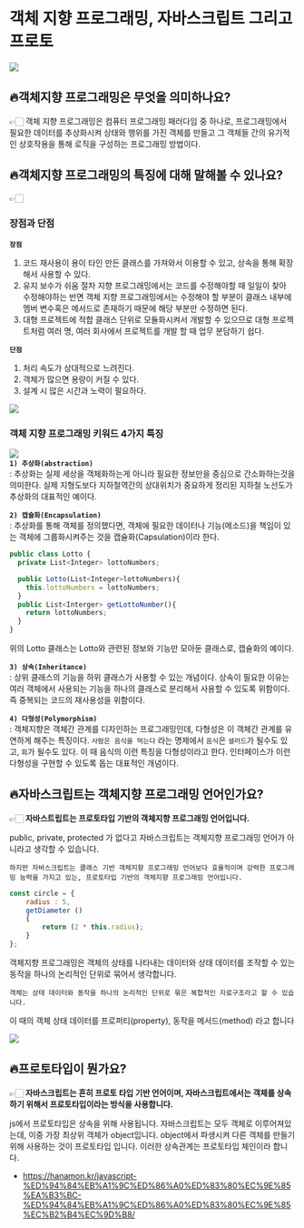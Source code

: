 # 객체 지향 프로그래밍, 자바스크립트 그리고 프로토
![](https://i.ytimg.com/vi/dy9yQIx38u8/maxresdefault.jpg)
## 🔥객체지향 프로그래밍은 무엇을 의미하나요?
👉🏻 객체 지향 프로그래밍은 컴퓨터 프로그래밍 패러다임 중 하나로, 프로그래밍에서 필요한 데이터를 추상화시켜 상태와 행위를 가진 객체를 만들고 그 객체들 간의 유기적인 상호작용을 통해 로직을 구성하는 프로그래밍 방법이다.


## 🔥객체지향 프로그래밍의 특징에 대해 말해볼 수 있나요?
👉🏻
### 장점과 단점
**`장점`**
1) 코드 재사용이 용이
타인 만든 클래스를 가져와서 이용할 수 있고, 상속을 통해 확장해서 사용할 수 있다.
2) 유지 보수가 쉬움
절차 지향 프로그래밍에서는 코드를 수정해야할 때 일일이 찾아 수정해야하는 반면 객체 지향 프로그래밍에서는 수정해야 할 부분이 클래스 내부에 멤버 변수혹은 메서드로 존재하기 때문에 해당 부분만 수정하면 된다.
3) 대형 프로젝트에 적합
클래스 단위로 모듈화시켜서 개발할 수 있으므로 대형 프로젝트처럼 여러 명, 여러 회사에서 프로젝트를 개발 할 때 업무 분담하기 쉽다.

**`단점`**
1) 처리 속도가 상대적으로 느려진다.
2) 객체가 많으면 용량이 커질 수 있다.
3) 설계 시 많은 시간과 노력이 필요하다.

![](https://blog.kakaocdn.net/dn/WnG1X/btqzfGtTExD/V1NPnagTjsP83C8XRBYkZ0/img.jpg)
### 객체 지향 프로그래밍 키워드 4가지 특징
![](https://user-images.githubusercontent.com/33862991/113979858-c3043200-9880-11eb-8f5c-012cf496eb8c.jpg)<br>
**`1) 추상화(abstraction)`**<br>
: 추상화는 실제 세상을 객체화하는게 아니라 필요한 정보만을 중심으로 간소화하는것을 의미한다. 
  실제 지형도보다 지하철역간의 상대위치가 중요하게 정리된 지하철 노선도가 추상화의 대표적인 예이다.<br>
  
**`2) 캡슐화(Encapsulation)`**<br>
: 추상화를 통해 객체를 정의했다면, 객체에 필요한 데이터나 기능(메소드)을 책임이 있는 객체에 그룹화시켜주는 것을 캡슐화(Capsulation)이라 한다.<br>
```javascript
public class Lotto {
  private List<Integer> lottoNumbers;

  public Lotto(List<Integer>lottoNumbers){
    this.lottoNumbers = lottoNumbers;
  }
  public List<Interger> getLottoNumber(){
    return lottoNumbers;
  }
}
```
위의 Lotto 클래스는 Lotto와 관련된 정보와 기능만 모아둔 클래스로, 캡슐화의 예이다.<br>

**`3) 상속(Inheritance)`**<br>
: 상위 클래스의 기능을 하위 클래스가 사용할 수 있는 개념이다. 
상속이 필요한 이유는 여러 객체에서 사용되는 기능을 하나의 클래스로 분리해서 사용할 수 있도록 위함이다. 즉 중복되는 코드의 재사용성을 위함이다.<br>

**`4) 다형성(Polymorphism)`**<br>
: 객체지향은 객체간 관계를 디자인하는 프로그래밍인데, 다형성은 이 객체간 관계를 유연하게 해주는 특징이다.
`사람은 음식을 먹는다` 라는 명제에서 `음식`은 `샐러드`가 될수도 있고, `회`가 될수도 있다. 이 때 음식의 이런 특징을 다형성이라고 한다. 인터페이스가 이런 다형성을 구현할 수 있도록 돕는 대표적인 개념이다.<br>

## 🔥자바스크립트는 객체지향 프로그래밍 언어인가요?
👉🏻 **자바스트립트는 프로토타입 기반의 객체지향 프로그래밍 언어입니다.**

public, private, protected 가 없다고 자바스크립트는 객체지향 프로그래밍 언어가 아니라고 생각할 수 있습니다. 

`하지만 자바스크립트는 클래스 기반 객체지향 프로그래밍 언어보다 효율적이며 강력한 프로그래밍 능력을 가지고 있는, 프로토타입 기반의 객체지향 프로그래밍 언어입니다.`
```javascript
const circle = {
    radius : 5,
    getDiameter ()
    {
        return (2 * this.radius);
    }
};
```
객체지향 프로그래밍은 객체의 상태를 나타내는 데이터와 상태 데이터를 조작할 수 있는 동작을 하나의 논리적인 단위로 묶어서 생각합니다. 

`객체는 상태 데이터와 동작을 하나의 논리적인 단위로 묶은 복합적인 자료구조라고 할 수 있습니다.`

이 때의 객체 상태 데이터를 프로퍼티(property), 동작을 메서드(method) 라고 합니다

![](https://spoqa.github.io/images/2013-02-06/1.png)
## 🔥프로토타입이 뭔가요?
👉🏻 **자바스크립트는 흔히 프로토 타입 기반 언어이며, 
자바스크립트에서는 객체를 상속하기 위해서 프로토타입이라는 방식을 사용합니다.**

js에서 프로토타입은 상속을 위해 사용됩니다.
자바스크립트는 모두 객체로 이루어져있는데, 이중 가장 최상위 객체가 object입니다.
object에서 파생시켜 다른 객체를 만들기 위해 사용하는 것이 프로토타입 입니다.
이러한 상속관계는 프로토타입 체인이라 합니다.<br>

* https://hanamon.kr/javascript-%ED%94%84%EB%A1%9C%ED%86%A0%ED%83%80%EC%9E%85%EA%B3%BC-%ED%94%84%EB%A1%9C%ED%86%A0%ED%83%80%EC%9E%85%EC%B2%B4%EC%9D%B8/
